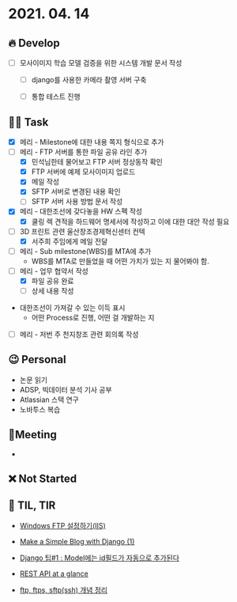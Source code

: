 # 2021. 04. 14

## 🔥 Develop

- [ ] 모사이미지 학습 모델 검증을 위한 시스템 개발 문서 작성
  - [ ] django를 사용한 카메라 촬영 서버 구축
  - [ ] 통합 테스트 진행



##  🏳‍🌈 Task

- [x] 메리 - Milestone에 대한 내용 쪽지 형식으로 추가
- [ ] 메리 - FTP 서버를 통한 파일 공유 라인 추가
  - [x] 민석님한테 물어보고 FTP 서버 정상동작 확인
  - [x] FTP 서버에 예제 모사이미지 업로드
  - [x] 메일 작성
  - [x] SFTP 서버로 변경된 내용 확인
  - [ ] SFTP 서버 사용 방법 문서 작성
- [x] 메리 - 대한조선에 갖다놓을 HW 스펙 작성
  - [x] 쿨링 렉 견적을 하드웨어 명세서에 작성하고 이에 대한 대안 작성 필요
- [ ] 3D 프린트 관련 울산창조경제혁신센터 컨텍
  - [x] 서주희 주임에게 메일 전달
- [ ] 메리 - Sub milestone(WBS)를 MTA에 추가
  * WBS를 MTA로 만들었을 때 어떤 가치가 있는 지 물어봐야 함.
- [ ] 메리 - 업무 협약서 작성
  - [x] 파일 공유 완료
  - [ ] 상세 내용 작성
- 대한조선이 가져갈 수 있는 이득 표시
  - 어떤 Process로 진행, 어떤 걸 개발하는 지
- [ ] 메리 - 저번 주 천지창조 관련 회의록 작성



## 😉 Personal

* 논문 읽기
* ADSP, 빅데이터 분석 기사 공부
* Atlassian 스택 연구
* 노바투스 복습




## :dizzy: ​Meeting

* 



## ❌ Not Started





## 📸 TIL, TIR

* [Windows FTP 설정하기(IIS)](https://luvery93.github.io/articles/2019-01/ftp-setting-with-iis)

* [Make a Simple Blog with Django (1)](https://berkbach.com/django%EB%A1%9C-%EA%B0%84%EB%8B%A8%ED%95%9C-%EB%B8%94%EB%A1%9C%EA%B7%B8-%EB%A7%8C%EB%93%A4%EA%B8%B0-1-%EA%B0%9C%EC%9A%94-%ED%94%84%EB%A1%9C%EC%A0%9D%ED%8A%B8-%EA%B5%AC%EC%84%B1-83d03ec74395)

* [Django 팁#1 : Model에는 id필드가 자동으로 추가된다](https://zeallat.wordpress.com/2017/04/22/django-%ED%8C%811-model%EC%97%90%EB%8A%94-id%ED%95%84%EB%93%9C%EA%B0%80-%EC%9E%90%EB%8F%99%EC%9C%BC%EB%A1%9C-%EC%B6%94%EA%B0%80%EB%90%9C%EB%8B%A4/)

* [REST API at a glance](https://berkbach.com/%EA%B0%84%EB%8B%A8%ED%95%98%EA%B2%8C-%EC%82%B4%ED%8E%B4%EB%B3%B4%EB%8A%94-rest-api-79422dfc0a7d)

* [ftp, ftps, sftp(ssh) 개념 정리](https://nhj12311.tistory.com/76)